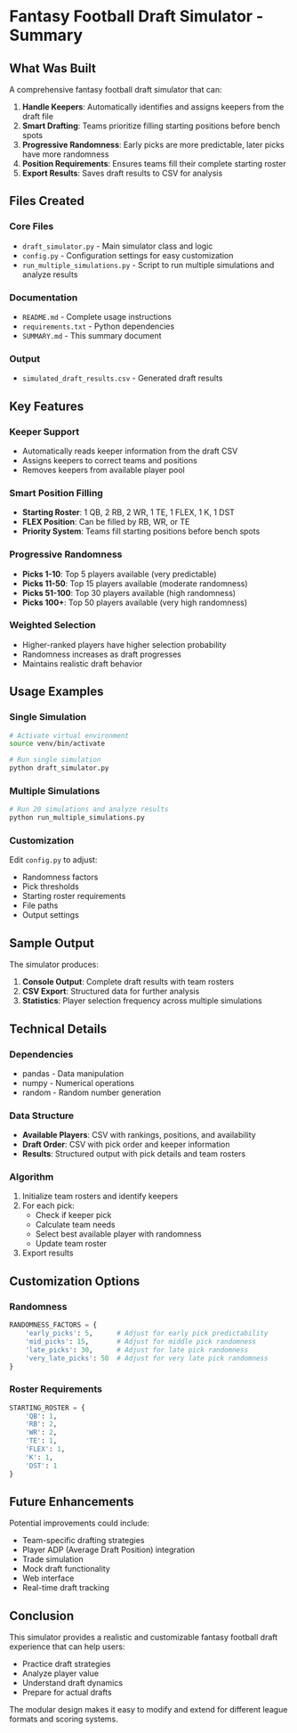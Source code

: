 # Fantasy Football Draft Simulator - Summary

## What Was Built

A comprehensive fantasy football draft simulator that can:

1. **Handle Keepers**: Automatically identifies and assigns keepers from the draft file
2. **Smart Drafting**: Teams prioritize filling starting positions before bench spots
3. **Progressive Randomness**: Early picks are more predictable, later picks have more randomness
4. **Position Requirements**: Ensures teams fill their complete starting roster
5. **Export Results**: Saves draft results to CSV for analysis

## Files Created

### Core Files
- `draft_simulator.py` - Main simulator class and logic
- `config.py` - Configuration settings for easy customization
- `run_multiple_simulations.py` - Script to run multiple simulations and analyze results

### Documentation
- `README.md` - Complete usage instructions
- `requirements.txt` - Python dependencies
- `SUMMARY.md` - This summary document

### Output
- `simulated_draft_results.csv` - Generated draft results

## Key Features

### Keeper Support
- Automatically reads keeper information from the draft CSV
- Assigns keepers to correct teams and positions
- Removes keepers from available player pool

### Smart Position Filling
- **Starting Roster**: 1 QB, 2 RB, 2 WR, 1 TE, 1 FLEX, 1 K, 1 DST
- **FLEX Position**: Can be filled by RB, WR, or TE
- **Priority System**: Teams fill starting positions before bench spots

### Progressive Randomness
- **Picks 1-10**: Top 5 players available (very predictable)
- **Picks 11-50**: Top 15 players available (moderate randomness)
- **Picks 51-100**: Top 30 players available (high randomness)
- **Picks 100+**: Top 50 players available (very high randomness)

### Weighted Selection
- Higher-ranked players have higher selection probability
- Randomness increases as draft progresses
- Maintains realistic draft behavior

## Usage Examples

### Single Simulation
```bash
# Activate virtual environment
source venv/bin/activate

# Run single simulation
python draft_simulator.py
```

### Multiple Simulations
```bash
# Run 20 simulations and analyze results
python run_multiple_simulations.py
```

### Customization
Edit `config.py` to adjust:
- Randomness factors
- Pick thresholds
- Starting roster requirements
- File paths
- Output settings

## Sample Output

The simulator produces:
1. **Console Output**: Complete draft results with team rosters
2. **CSV Export**: Structured data for further analysis
3. **Statistics**: Player selection frequency across multiple simulations

## Technical Details

### Dependencies
- pandas - Data manipulation
- numpy - Numerical operations
- random - Random number generation

### Data Structure
- **Available Players**: CSV with rankings, positions, and availability
- **Draft Order**: CSV with pick order and keeper information
- **Results**: Structured output with pick details and team rosters

### Algorithm
1. Initialize team rosters and identify keepers
2. For each pick:
   - Check if keeper pick
   - Calculate team needs
   - Select best available player with randomness
   - Update team roster
3. Export results

## Customization Options

### Randomness
```python
RANDOMNESS_FACTORS = {
    'early_picks': 5,      # Adjust for early pick predictability
    'mid_picks': 15,       # Adjust for middle pick randomness
    'late_picks': 30,      # Adjust for late pick randomness
    'very_late_picks': 50  # Adjust for very late pick randomness
}
```

### Roster Requirements
```python
STARTING_ROSTER = {
    'QB': 1,
    'RB': 2,
    'WR': 2,
    'TE': 1,
    'FLEX': 1,
    'K': 1,
    'DST': 1
}
```

## Future Enhancements

Potential improvements could include:
- Team-specific drafting strategies
- Player ADP (Average Draft Position) integration
- Trade simulation
- Mock draft functionality
- Web interface
- Real-time draft tracking

## Conclusion

This simulator provides a realistic and customizable fantasy football draft experience that can help users:
- Practice draft strategies
- Analyze player value
- Understand draft dynamics
- Prepare for actual drafts

The modular design makes it easy to modify and extend for different league formats and scoring systems.
